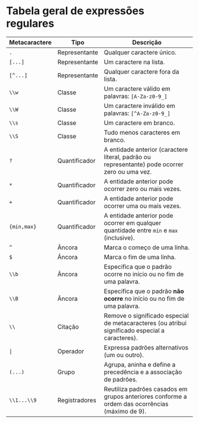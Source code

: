 # Tabela geral de expressões regulares

| Metacaractere | Tipo          | Descrição                                                                                       |
|---------------|---------------|-------------------------------------------------------------------------------------------------|
| `.`           | Representante | Qualquer caractere único.                                                                       |
| `[...]`       | Representante | Um caractere na lista.                                                                          |
| `[^...]`      | Representante | Qualquer caractere fora da lista.                                                               |
| `\\w`          | Classe        | Um caractere válido em palavras: `[A-Za-z0-9_]`                                                 |
| `\\W`          | Classe        | Um caractere inválido em palavras: `[^A-Za-z0-9_]`                                              |
| `\\s`          | Classe        | Um caractere em branco.                                                                         |
| `\\S`          | Classe        | Tudo menos caracteres em branco.                                                                |
| `?`           | Quantificador | A entidade anterior (caractere literal, padrão ou representante) pode ocorrer zero ou uma vez.  |
| `*`           | Quantificador | A entidade anterior pode ocorrer zero ou mais vezes.                                            |
| `+`           | Quantificador | A entidade anterior pode ocorrer uma ou mais vezes.                                             |
| `{min,max}`   | Quantificador | A entidade anterior pode ocorrer em qualquer quantidade entre `mín` e  `max` (inclusive).       |
| `^`           | Âncora        | Marca o começo de uma linha.                                                                    |
| `$`           | Âncora        | Marca o fim de uma linha.                                                                       |
| `\\b`          | Âncora        | Especifica que o padrão ocorre no início ou no fim de uma palavra.                              |
| `\\B`          | Âncora        | Especifica que o padrão **não ocorre** no início ou no fim de uma palavra.                      |
| `\\`           | Citação       | Remove o significado especial de metacaracteres (ou atribui significado especial a caracteres). |
| `\|`           | Operador      | Expressa padrões alternativos (um ou outro).                                                    |
| `(...)`       | Grupo         | Agrupa, aninha e define a precedência e a associação de padrões.                                |
| `\\1...\\9`     | Registradores | Reutiliza padrões casados em grupos anteriores conforme a ordem das ocorrências (máximo de 9).  |


